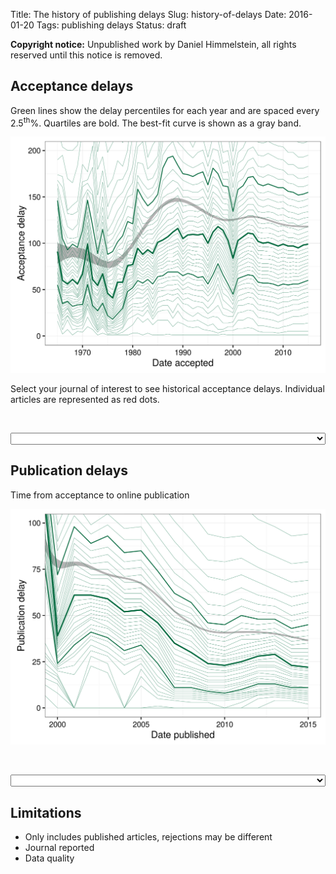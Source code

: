 Title: The history of publishing delays
Slug: history-of-delays
Date: 2016-01-20
Tags: publishing delays
Status: draft

**Copyright notice:** Unpublished work by Daniel Himmelstein, all rights reserved until this notice is removed.

## Acceptance delays

Green lines show the delay percentiles for each year and are spaced every 2.5<sup>th</sup>%. Quartiles are bold. The best-fit curve is shown as a gray band.

![Acceptance delays](https://raw.githubusercontent.com/dhimmel/delays/fe80fe4ee0eece86ff694bc973964a5651a4e18f/viz/acceptance-by-article.png)

Select your journal of interest to see historical acceptance delays. Individual articles are represented as red dots.

<img id="delay-img-accept" style="width:100%;">

<select id="select-accept" style="width:100%"></select>

## Publication delays

Time from acceptance to online publication

![Publication delays](https://raw.githubusercontent.com/dhimmel/delays/fe80fe4ee0eece86ff694bc973964a5651a4e18f/viz/publication-by-article.png)

<img id="delay-img-publish" style="width:100%;">

<select id="select-publish" style="width:100%"></select>


## Limitations

+ Only includes published articles, rejections may be different
+ Journal reported
+ Data quality

<script src="https://code.jquery.com/jquery-2.1.4.min.js" type="text/javascript"></script>
<script src="https://cdnjs.cloudflare.com/ajax/libs/select2/4.0.1/js/select2.min.js"></script>
<link href="https://cdnjs.cloudflare.com/ajax/libs/select2/4.0.1/css/select2.min.css" rel="stylesheet" />

<script type="text/javascript">

  function update_image(type) {
    var nlm_id = jQuery('#select-' + type).val();
    console.log('update_image', type, nlm_id );
    var url = "https://raw.githubusercontent.com/dhimmel/delays/" + commit + "/viz/journal/" + type + '/' + nlm_id + '.png';
    jQuery('#delay-img-' + type).attr('src', url);
  }

  function initialize_select(data, type) {
    console.log('initialize_select', data, type )
    jQuery('#select-' + type).select2({
      data: data,
      placeholder: "Select a journal"
    });
    //jQuery('#select-' + type).val('0001027');
    update_image(type);
  }

  var commit = "fe80fe4ee0eece86ff694bc973964a5651a4e18f";

  // accept
  var url = "https://raw.githubusercontent.com/dhimmel/delays/" + commit  + "/webapp/select2-accept" + ".json";
  jQuery.getJSON( url, callback=function( data ) {
    initialize_select(data, 'accept');
    });
  jQuery('#select-accept').on("select2:select", function(e) {
    update_image('accept');
    });

  // publish
  var url = "https://raw.githubusercontent.com/dhimmel/delays/" + commit  + "/webapp/select2-publish" + ".json";
  jQuery.getJSON( url, callback=function( data ) {
    initialize_select(data, 'publish');
    });
  jQuery('#select-publish').on("select2:select", function(e) {
    update_image('publish');
    });

</script>
